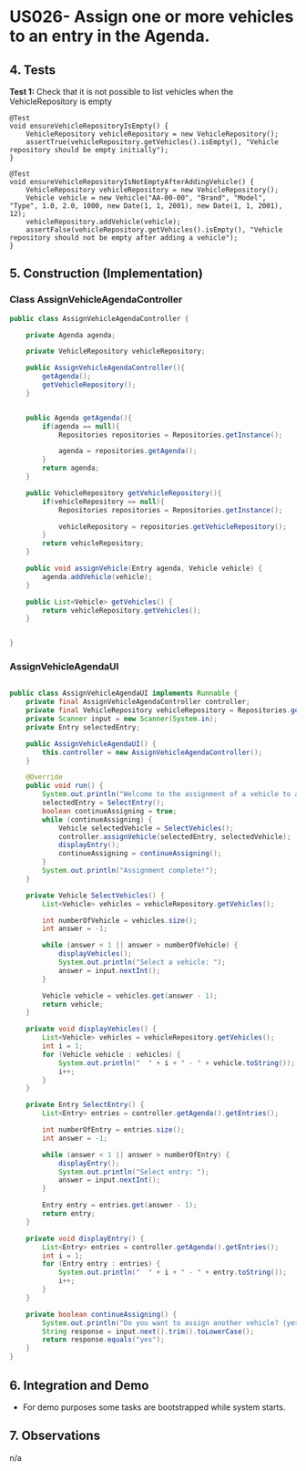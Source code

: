 # US026- Assign one or more vehicles to an entry in the Agenda.

## 4. Tests 

**Test 1:** Check that it is not possible to list vehicles when the VehicleRepository is empty

    @Test
    void ensureVehicleRepositoryIsEmpty() {
        VehicleRepository vehicleRepository = new VehicleRepository();
        assertTrue(vehicleRepository.getVehicles().isEmpty(), "Vehicle repository should be empty initially");
    }

    @Test
    void ensureVehicleRepositoryIsNotEmptyAfterAddingVehicle() {
        VehicleRepository vehicleRepository = new VehicleRepository();
        Vehicle vehicle = new Vehicle("AA-00-00", "Brand", "Model", "Type", 1.0, 2.0, 1000, new Date(1, 1, 2001), new Date(1, 1, 2001), 12);
        vehicleRepository.addVehicle(vehicle);
        assertFalse(vehicleRepository.getVehicles().isEmpty(), "Vehicle repository should not be empty after adding a vehicle");
    }


## 5. Construction (Implementation)

### Class AssignVehicleAgendaController 

```java
public class AssignVehicleAgendaController {

    private Agenda agenda;

    private VehicleRepository vehicleRepository;

    public AssignVehicleAgendaController(){
        getAgenda();
        getVehicleRepository();
    }


    public Agenda getAgenda(){
        if(agenda == null){
            Repositories repositories = Repositories.getInstance();

            agenda = repositories.getAgenda();
        }
        return agenda;
    }

    public VehicleRepository getVehicleRepository(){
        if(vehicleRepository == null){
            Repositories repositories = Repositories.getInstance();

            vehicleRepository = repositories.getVehicleRepository();
        }
        return vehicleRepository;
    }

    public void assignVehicle(Entry agenda, Vehicle vehicle) {
        agenda.addVehicle(vehicle);
    }

    public List<Vehicle> getVehicles() {
        return vehicleRepository.getVehicles();
    }


}
```

### AssignVehicleAgendaUI

```java

public class AssignVehicleAgendaUI implements Runnable {
    private final AssignVehicleAgendaController controller;
    private final VehicleRepository vehicleRepository = Repositories.getInstance().getVehicleRepository();
    private Scanner input = new Scanner(System.in);
    private Entry selectedEntry;

    public AssignVehicleAgendaUI() {
        this.controller = new AssignVehicleAgendaController();
    }

    @Override
    public void run() {
        System.out.println("Welcome to the assignment of a vehicle to an entry");
        selectedEntry = SelectEntry();
        boolean continueAssigning = true;
        while (continueAssigning) {
            Vehicle selectedVehicle = SelectVehicles();
            controller.assignVehicle(selectedEntry, selectedVehicle);
            displayEntry();
            continueAssigning = continueAssigning();
        }
        System.out.println("Assignment complete!");
    }

    private Vehicle SelectVehicles() {
        List<Vehicle> vehicles = vehicleRepository.getVehicles();

        int numberOfVehicle = vehicles.size();
        int answer = -1;

        while (answer < 1 || answer > numberOfVehicle) {
            displayVehicles();
            System.out.println("Select a vehicle: ");
            answer = input.nextInt();
        }

        Vehicle vehicle = vehicles.get(answer - 1);
        return vehicle;
    }

    private void displayVehicles() {
        List<Vehicle> vehicles = vehicleRepository.getVehicles();
        int i = 1;
        for (Vehicle vehicle : vehicles) {
            System.out.println("  " + i + " - " + vehicle.toString());
            i++;
        }
    }

    private Entry SelectEntry() {
        List<Entry> entries = controller.getAgenda().getEntries();

        int numberOfEntry = entries.size();
        int answer = -1;

        while (answer < 1 || answer > numberOfEntry) {
            displayEntry();
            System.out.println("Select entry: ");
            answer = input.nextInt();
        }

        Entry entry = entries.get(answer - 1);
        return entry;
    }

    private void displayEntry() {
        List<Entry> entries = controller.getAgenda().getEntries();
        int i = 1;
        for (Entry entry : entries) {
            System.out.println("  " + i + " - " + entry.toString());
            i++;
        }
    }

    private boolean continueAssigning() {
        System.out.println("Do you want to assign another vehicle? (yes/no): ");
        String response = input.next().trim().toLowerCase();
        return response.equals("yes");
    }
}
```


## 6. Integration and Demo 

* For demo purposes some tasks are bootstrapped while system starts.


## 7. Observations

n/a